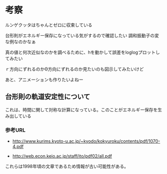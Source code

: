 # 考察

ルンゲクッタはちゃんとゼロに収束している

台形則がエネルギー保存になっている気がするので確認したい
調和振動子の変な例なのかなぁ

真の値と何次近似なのかを調べるために、hを動かして誤差をloglogプロットしてみたい

ｒ方向にずれるのかΘ方向にずれるのか見たいのも図示してみたいけど

あと、アニメーションも作りたいよねー

## 台形則の軌道安定性について

これは、時間に関して対称な計算になっている。このことがエネルギー保存を生み出している

### 参考URL
* http://www.kurims.kyoto-u.ac.jp/~kyodo/kokyuroku/contents/pdf/1070-4.pdf

* http://web.econ.keio.ac.jp/staff/ito/pdf02/all.pdf

これらは1998年頃の文章であるため情報が古い可能性がある。